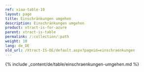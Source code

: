 ```yaml
---
ref: xiaa-table-10
layout: page
title: Einschränkungen umgehen
description: Einschränkungen umgehen
product: xtract-is-for-azure
parent: xtract-is-table
permalink: /:collection/:path
weight: 10
lang: de_DE
old_url: /Xtract-IS-DE/default.aspx?pageid=einschraenkungen
---
```

{% include _content/de/table/einschraenkungen-umgehen.md  %}